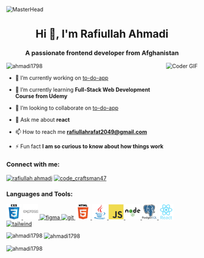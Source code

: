 ![MasterHead](https://tse3.mm.bing.net/th/id/OIG4.55ZnupTTomLBPjHlf2D0?pid=ImgGn)
<h1 align="center">Hi 👋, I'm Rafiullah Ahmadi</h1>
<h3 align="center">A passionate frontend developer from Afghanistan</h3>
<img alt="Coder GIF" align="right"  height=300 src="https://miro.medium.com/max/1360/0*7Q3yvSIv_t0ioJ-Z.gif" />

<p align="left"> <img src="https://komarev.com/ghpvc/?username=ahmadi1798&label=Profile%20views&color=0e75b6&style=flat" alt="ahmadi1798" /> </p>

- 🔭 I’m currently working on [to-do-app](to-do-app-one-liart.vercel.app)

- 🌱 I’m currently learning **Full-Stack Web Development Course from Udemy**

- 👯 I’m looking to collaborate on [to-do-app](to-do-app-one-liart.vercel.app)

- 💬 Ask me about **react**

- 📫 How to reach me **rafiullahrafat2049@gmail.com**

- ⚡ Fun fact **I am so curious to know about how things work**

<h3 align="left">Connect with me:</h3>
<p align="left">
<a href="https://linkedin.com/in/rafiullah ahmadi" target="blank"><img align="center" src="https://raw.githubusercontent.com/rahuldkjain/github-profile-readme-generator/master/src/images/icons/Social/linked-in-alt.svg" alt="rafiullah ahmadi" height="30" width="40" /></a>
<a href="https://instagram.com/code_craftsman47" target="blank"><img align="center" src="https://raw.githubusercontent.com/rahuldkjain/github-profile-readme-generator/master/src/images/icons/Social/instagram.svg" alt="code_craftsman47" height="30" width="40" /></a>
</p>

<h3 align="left">Languages and Tools:</h3>
<p align="left"> <a href="https://www.w3schools.com/css/" target="_blank" rel="noreferrer"> <img src="https://raw.githubusercontent.com/devicons/devicon/master/icons/css3/css3-original-wordmark.svg" alt="css3" width="40" height="40"/> </a> <a href="https://expressjs.com" target="_blank" rel="noreferrer"> <img src="https://raw.githubusercontent.com/devicons/devicon/master/icons/express/express-original-wordmark.svg" alt="express" width="40" height="40"/> </a> <a href="https://www.figma.com/" target="_blank" rel="noreferrer"> <img src="https://www.vectorlogo.zone/logos/figma/figma-icon.svg" alt="figma" width="40" height="40"/> </a> <a href="https://git-scm.com/" target="_blank" rel="noreferrer"> <img src="https://www.vectorlogo.zone/logos/git-scm/git-scm-icon.svg" alt="git" width="40" height="40"/> </a> <a href="https://www.w3.org/html/" target="_blank" rel="noreferrer"> <img src="https://raw.githubusercontent.com/devicons/devicon/master/icons/html5/html5-original-wordmark.svg" alt="html5" width="40" height="40"/> </a> <a href="https://www.java.com" target="_blank" rel="noreferrer"> <img src="https://raw.githubusercontent.com/devicons/devicon/master/icons/java/java-original.svg" alt="java" width="40" height="40"/> </a> <a href="https://developer.mozilla.org/en-US/docs/Web/JavaScript" target="_blank" rel="noreferrer"> <img src="https://raw.githubusercontent.com/devicons/devicon/master/icons/javascript/javascript-original.svg" alt="javascript" width="40" height="40"/> </a> <a href="https://nodejs.org" target="_blank" rel="noreferrer"> <img src="https://raw.githubusercontent.com/devicons/devicon/master/icons/nodejs/nodejs-original-wordmark.svg" alt="nodejs" width="40" height="40"/> </a> <a href="https://www.postgresql.org" target="_blank" rel="noreferrer"> <img src="https://raw.githubusercontent.com/devicons/devicon/master/icons/postgresql/postgresql-original-wordmark.svg" alt="postgresql" width="40" height="40"/> </a> <a href="https://reactjs.org/" target="_blank" rel="noreferrer"> <img src="https://raw.githubusercontent.com/devicons/devicon/master/icons/react/react-original-wordmark.svg" alt="react" width="40" height="40"/> </a> <a href="https://tailwindcss.com/" target="_blank" rel="noreferrer"> <img src="https://www.vectorlogo.zone/logos/tailwindcss/tailwindcss-icon.svg" alt="tailwind" width="40" height="40"/> </a> </p>

<p><img align="left" src="https://github-readme-stats.vercel.app/api/top-langs?username=ahmadi1798&show_icons=true&locale=en&layout=compact" alt="ahmadi1798" /></p>

<p>&nbsp;<img align="center" src="https://github-readme-stats.vercel.app/api?username=ahmadi1798&show_icons=true&locale=en" alt="ahmadi1798" /></p>

<p><img align="center" src="https://github-readme-streak-stats.herokuapp.com/?user=ahmadi1798&" alt="ahmadi1798" /></p>
